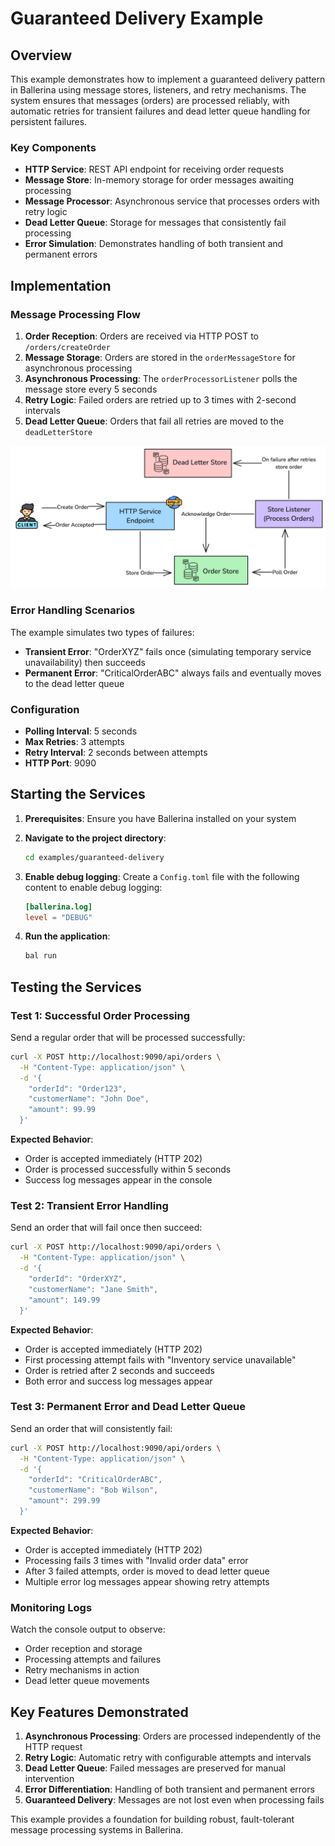 # Guaranteed Delivery Example

## Overview

This example demonstrates how to implement a guaranteed delivery pattern in Ballerina using message stores, listeners, 
and retry mechanisms. The system ensures that messages (orders) are processed reliably, with automatic retries for 
transient failures and dead letter queue handling for persistent failures.

### Key Components

- **HTTP Service**: REST API endpoint for receiving order requests
- **Message Store**: In-memory storage for order messages awaiting processing
- **Message Processor**: Asynchronous service that processes orders with retry logic
- **Dead Letter Queue**: Storage for messages that consistently fail processing
- **Error Simulation**: Demonstrates handling of both transient and permanent errors

## Implementation

### Message Processing Flow

1. **Order Reception**: Orders are received via HTTP POST to `/orders/createOrder`
2. **Message Storage**: Orders are stored in the `orderMessageStore` for asynchronous processing
3. **Asynchronous Processing**: The `orderProcessorListener` polls the message store every 5 seconds
4. **Retry Logic**: Failed orders are retried up to 3 times with 2-second intervals
5. **Dead Letter Queue**: Orders that fail all retries are moved to the `deadLetterStore`

![Guaranteed Delivery Flow](diagram.png)

### Error Handling Scenarios

The example simulates two types of failures:

- **Transient Error**: "OrderXYZ" fails once (simulating temporary service unavailability) then succeeds
- **Permanent Error**: "CriticalOrderABC" always fails and eventually moves to the dead letter queue

### Configuration

- **Polling Interval**: 5 seconds
- **Max Retries**: 3 attempts
- **Retry Interval**: 2 seconds between attempts
- **HTTP Port**: 9090

## Starting the Services

1. **Prerequisites**: Ensure you have Ballerina installed on your system

2. **Navigate to the project directory**:

   ```bash
   cd examples/guaranteed-delivery
   ```

3. **Enable debug logging**: Create a `Config.toml` file with the following content to enable debug logging:

   ```toml
   [ballerina.log]
   level = "DEBUG"
   ```

4. **Run the application**:

   ```bash
   bal run
   ```

## Testing the Services

### Test 1: Successful Order Processing

Send a regular order that will be processed successfully:

```bash
curl -X POST http://localhost:9090/api/orders \
  -H "Content-Type: application/json" \
  -d '{
    "orderId": "Order123",
    "customerName": "John Doe",
    "amount": 99.99
  }'
```

**Expected Behavior**:

- Order is accepted immediately (HTTP 202)
- Order is processed successfully within 5 seconds
- Success log messages appear in the console

### Test 2: Transient Error Handling

Send an order that will fail once then succeed:

```bash
curl -X POST http://localhost:9090/api/orders \
  -H "Content-Type: application/json" \
  -d '{
    "orderId": "OrderXYZ",
    "customerName": "Jane Smith",
    "amount": 149.99
  }'
```

**Expected Behavior**:

- Order is accepted immediately (HTTP 202)
- First processing attempt fails with "Inventory service unavailable"
- Order is retried after 2 seconds and succeeds
- Both error and success log messages appear

### Test 3: Permanent Error and Dead Letter Queue

Send an order that will consistently fail:

```bash
curl -X POST http://localhost:9090/api/orders \
  -H "Content-Type: application/json" \
  -d '{
    "orderId": "CriticalOrderABC",
    "customerName": "Bob Wilson",
    "amount": 299.99
  }'
```

**Expected Behavior**:

- Order is accepted immediately (HTTP 202)
- Processing fails 3 times with "Invalid order data" error
- After 3 failed attempts, order is moved to dead letter queue
- Multiple error log messages appear showing retry attempts

### Monitoring Logs

Watch the console output to observe:

- Order reception and storage
- Processing attempts and failures
- Retry mechanisms in action
- Dead letter queue movements

## Key Features Demonstrated

1. **Asynchronous Processing**: Orders are processed independently of the HTTP request
2. **Retry Logic**: Automatic retry with configurable attempts and intervals
3. **Dead Letter Queue**: Failed messages are preserved for manual intervention
4. **Error Differentiation**: Handling of both transient and permanent errors
5. **Guaranteed Delivery**: Messages are not lost even when processing fails

This example provides a foundation for building robust, fault-tolerant message processing systems in Ballerina.
